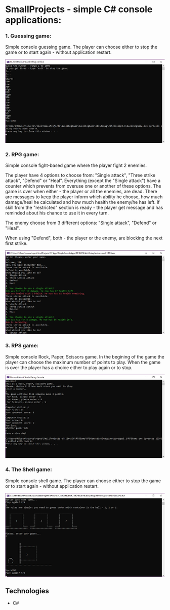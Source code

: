 # SmallProjects - simple C# console applications:



### 1. Guessing game:
Simple console guessing game. The player can choose either to stop the game or to start again - without application restart. 

![](https://github.com/VeronikaIvancheva/SmallProjects/blob/main/C%23%20Apps/SimpleConsoleApps/GuessingGame/GuessingGame.jpg)




### 2. RPG game:

Simple console fight-based game where the player fight 2 enemies.

The player have 4 options to choose from: "Single attack", "Three strike attack", "Defend" or "Heal". Everything (except the "Single attack") have a counter which prevents from overuse one or another of these options. The game is over when either - the player or all the enemies, are dead. 
There are messages to keep the player inform which ability he choose, how much damage/heal he calculated and how much health the enemy/he has left. If skill from the "restricted" section is ready - the player get message and has reminded about his chance to use it in every turn.


The enemy choose from 3 different options: "Single attack", "Defend" or "Heal".

When using "Defend", both - the player or the enemy, are blocking the next first strike.

![](https://github.com/VeronikaIvancheva/SmallProjects/blob/main/C%23%20Apps/SimpleConsoleApps/RPG/RPG.jpg)

### 3. RPS game:

Simple console Rock, Paper, Scissors game. In the begining of the game the player can choose the maximum number of points to play. When the game is over the player has a choice either to play again or to stop.

![](https://github.com/VeronikaIvancheva/SmallProjects/blob/main/C%23%20Apps/SimpleConsoleApps/RPSGame/RPSGame.jpg)


### 4. The Shell game:
Simple console shell game. The player can choose either to stop the game or to start again - without application restart. 

![](https://github.com/VeronikaIvancheva/SmallProjects/blob/main/C%23%20Apps/SimpleConsoleApps/TheShellGame/TheShellGame.jpg)


## Technologies

* C#
